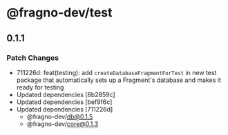 # @fragno-dev/test

## 0.1.1

### Patch Changes

- 711226d: feat(testing): add `createDatabaseFragmentForTest` in new test package that automatically
  sets up a Fragment's database and makes it ready for testing
- Updated dependencies [8b2859c]
- Updated dependencies [bef9f6c]
- Updated dependencies [711226d]
  - @fragno-dev/db@0.1.5
  - @fragno-dev/core@0.1.3
